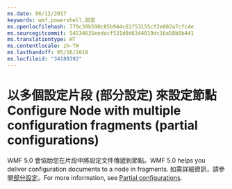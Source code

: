 ```yaml
---
ms.date: 06/12/2017
keywords: wmf,powershell,設定
ms.openlocfilehash: 779c39b590c05b944c61f53155cf2e602a7cfc4e
ms.sourcegitcommit: 54534635eedacf531d8d6344019dc16a50b8b441
ms.translationtype: HT
ms.contentlocale: zh-TW
ms.lasthandoff: 05/16/2018
ms.locfileid: "34189392"
---
```

# <a name="configure-node-with-multiple-configuration-fragments-partial-configurations"></a><span data-ttu-id="a956c-102">以多個設定片段 (部分設定) 來設定節點</span><span class="sxs-lookup"><span data-stu-id="a956c-102">Configure Node with multiple configuration fragments (partial configurations)</span></span>

<span data-ttu-id="a956c-103">WMF 5.0 會協助您在片段中將設定文件傳遞到節點。</span><span class="sxs-lookup"><span data-stu-id="a956c-103">WMF 5.0 helps you deliver configuration documents to a node in fragments.</span></span> <span data-ttu-id="a956c-104">如需詳細資訊，請參閱[部分設定](https://msdn.microsoft.com/powershell/dsc/partialconfigs)。</span><span class="sxs-lookup"><span data-stu-id="a956c-104">For more information, see [Partial configurations](https://msdn.microsoft.com/powershell/dsc/partialconfigs).</span></span>
